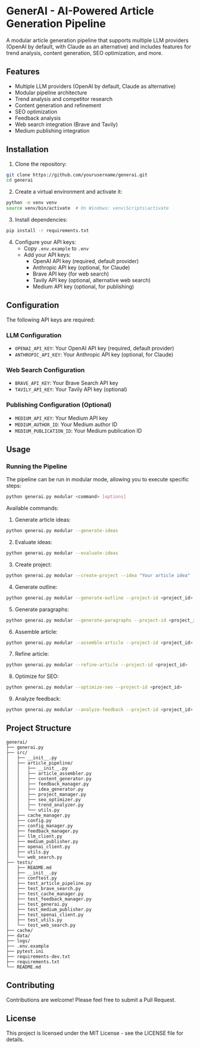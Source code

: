 # GenerAI - AI-Powered Article Generation Pipeline

A modular article generation pipeline that supports multiple LLM providers (OpenAI by default, with Claude as an alternative) and includes features for trend analysis, content generation, SEO optimization, and more.

## Features

- Multiple LLM providers (OpenAI by default, Claude as alternative)
- Modular pipeline architecture
- Trend analysis and competitor research
- Content generation and refinement
- SEO optimization
- Feedback analysis
- Web search integration (Brave and Tavily)
- Medium publishing integration

## Installation

1. Clone the repository:
```bash
git clone https://github.com/yourusername/generai.git
cd generai
```

2. Create a virtual environment and activate it:
```bash
python -m venv venv
source venv/bin/activate  # On Windows: venv\Scripts\activate
```

3. Install dependencies:
```bash
pip install -r requirements.txt
```

4. Configure your API keys:
   - Copy `.env.example` to `.env`
   - Add your API keys:
     - OpenAI API key (required, default provider)
     - Anthropic API key (optional, for Claude)
     - Brave API key (for web search)
     - Tavily API key (optional, alternative web search)
     - Medium API key (optional, for publishing)

## Configuration

The following API keys are required:

### LLM Configuration
- `OPENAI_API_KEY`: Your OpenAI API key (required, default provider)
- `ANTHROPIC_API_KEY`: Your Anthropic API key (optional, for Claude)

### Web Search Configuration
- `BRAVE_API_KEY`: Your Brave Search API key
- `TAVILY_API_KEY`: Your Tavily API key (optional)

### Publishing Configuration (Optional)
- `MEDIUM_API_KEY`: Your Medium API key
- `MEDIUM_AUTHOR_ID`: Your Medium author ID
- `MEDIUM_PUBLICATION_ID`: Your Medium publication ID

## Usage

### Running the Pipeline

The pipeline can be run in modular mode, allowing you to execute specific steps:

```bash
python generai.py modular <command> [options]
```

Available commands:

1. Generate article ideas:
```bash
python generai.py modular --generate-ideas
```

2. Evaluate ideas:
```bash
python generai.py modular --evaluate-ideas
```

3. Create project:
```bash
python generai.py modular --create-project --idea "Your article idea"
```

4. Generate outline:
```bash
python generai.py modular --generate-outline --project-id <project_id>
```

5. Generate paragraphs:
```bash
python generai.py modular --generate-paragraphs --project-id <project_id>
```

6. Assemble article:
```bash
python generai.py modular --assemble-article --project-id <project_id>
```

7. Refine article:
```bash
python generai.py modular --refine-article --project-id <project_id>
```

8. Optimize for SEO:
```bash
python generai.py modular --optimize-seo --project-id <project_id>
```

9. Analyze feedback:
```bash
python generai.py modular --analyze-feedback --project-id <project_id>
```

## Project Structure

```
generai/
├── generai.py
├── src/
│   ├── __init__.py
│   ├── article_pipeline/
│   │   ├── __init__.py
│   │   ├── article_assembler.py
│   │   ├── content_generator.py
│   │   ├── feedback_manager.py
│   │   ├── idea_generator.py
│   │   ├── project_manager.py
│   │   ├── seo_optimizer.py
│   │   ├── trend_analyzer.py
│   │   └── utils.py
│   ├── cache_manager.py
│   ├── config.py
│   ├── config_manager.py
│   ├── feedback_manager.py
│   ├── llm_client.py
│   ├── medium_publisher.py
│   ├── openai_client.py
│   ├── utils.py
│   └── web_search.py
├── tests/
│   ├── README.md
│   ├── __init__.py
│   ├── conftest.py
│   ├── test_article_pipeline.py
│   ├── test_brave_search.py
│   ├── test_cache_manager.py
│   ├── test_feedback_manager.py
│   ├── test_generai.py
│   ├── test_medium_publisher.py
│   ├── test_openai_client.py
│   ├── test_utils.py
│   └── test_web_search.py
├── cache/
├── data/
├── logs/
├── .env.example
├── pytest.ini
├── requirements-dev.txt
├── requirements.txt
└── README.md
```

## Contributing

Contributions are welcome! Please feel free to submit a Pull Request.

## License

This project is licensed under the MIT License - see the LICENSE file for details.